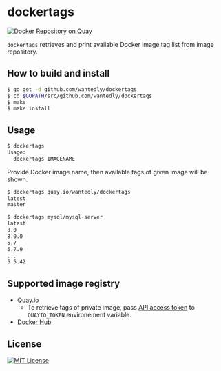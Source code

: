 # dockertags

[![Docker Repository on Quay](https://quay.io/repository/wantedly/dockertags/status "Docker Repository on Quay")](https://quay.io/repository/wantedly/dockertags)

`dockertags` retrieves and print available Docker image tag list from image repository.

## How to build and install

```bash
$ go get -d github.com/wantedly/dockertags
$ cd $GOPATH/src/github.com/wantedly/dockertags
$ make
$ make install
```

## Usage

```bash
$ dockertags
Usage:
  dockertags IMAGENAME
```

Provide Docker image name, then available tags of given image will be shown.

```bash
$ dockertags quay.io/wantedly/dockertags
latest
master

$ dockertags mysql/mysql-server
latest
8.0
8.0.0
5.7
5.7.9
...
5.5.42
```

## Supported image registry

- [Quay.io](https://quay.io)
  - To retrieve tags of private image, pass [API access token](http://docs.quay.io/api/) to `QUAYIO_TOKEN` environement variable.
- [Docker Hub](https://hub.docker.com)

## License
[![MIT License](http://img.shields.io/badge/license-MIT-blue.svg?style=flat)](LICENSE)
